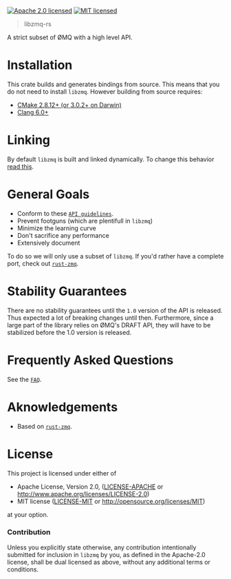 [![Apache 2.0 licensed](https://img.shields.io/badge/license-Apache2.0-blue.svg)](./LICENSE-APACHE)
[![MIT licensed](https://img.shields.io/badge/license-MIT-blue.svg)](./LICENSE-MIT)

> libzmq-rs

A strict subset of ØMQ with a high level API.

# Installation
This crate builds and generates bindings from source. This means that you
do not need to install `libzmq`. However building from source requires:
* [CMake 2.8.12+ (or 3.0.2+ on Darwin)](https://github.com/zeromq/libzmq/blob/de4d69f59788fed86bcb0f610723c5acd486a7da/CMakeLists.txt#L7)
* [Clang 6.0+](https://github.com/rust-lang/rust-bindgen/blob/master/Cargo.toml#L51)

# Linking
By default `libzmq` is built and linked dynamically. To change this behavior
[read this](./libzmq-sys/README.md).

# General Goals
* Conform to these [`API guidelines`].
* Prevent footguns (which are plentifull in `libzmq`)
* Minimize the learning curve
* Don't sacrifice any performance
* Extensively document

To do so we will only use a subset of `libzmq`. If you'd rather have a complete
port, check out [`rust-zmq`].

# Stability Guarantees
There are no stability guarantees until the `1.0` version of the API is released.
Thus expected a lot of breaking changes until then. Furthermore, since a large part of
the library relies on ØMQ's DRAFT API, they will have to be stabilized before the 1.0
version is released.

# Frequently Asked Questions
See the [`FAQ`](./FAQ.md).

# Aknowledgements
* Based on [`rust-zmq`].

# License
This project is licensed under either of

 * Apache License, Version 2.0, ([LICENSE-APACHE](LICENSE-APACHE) or
   http://www.apache.org/licenses/LICENSE-2.0)
 * MIT license ([LICENSE-MIT](LICENSE-MIT) or
   http://opensource.org/licenses/MIT)

at your option.

### Contribution
Unless you explicitly state otherwise, any contribution intentionally submitted
for inclusion in `libzmq` by you, as defined in the Apache-2.0 license, shall be
dual licensed as above, without any additional terms or conditions.

[`rust-zmq`]: https://github.com/erickt/rust-zmq
[`API guidelines`]: https://rust-lang-nursery.github.io/api-guidelines/checklist.html
[`libzmq`]: https://github.com/zeromq/libzmq

